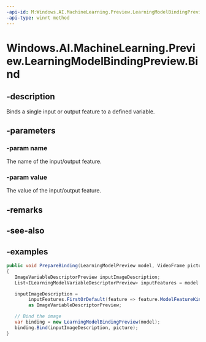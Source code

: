 ```yaml
---
-api-id: M:Windows.AI.MachineLearning.Preview.LearningModelBindingPreview.Bind(System.String,System.Object)
-api-type: winrt method
---
```


<!-- Method syntax.
public void LearningModelBindingPreview.Bind(String name, Object value)
-->

# Windows.AI.MachineLearning.Preview.LearningModelBindingPreview.Bind

## -description
Binds a single input or output feature to a defined variable.

## -parameters
### -param name
The name of the input/output feature.

### -param value
The value of the input/output feature.

## -remarks

## -see-also

## -examples
 ```csharp
public void PrepareBinding(LearningModelPreview model, VideoFrame picture)
{
	ImageVariableDescriptorPreview inputImageDescription;
	List<ILearningModelVariableDescriptorPreview> inputFeatures = model.Description.InputFeatures.ToList();

    inputImageDescription =
         inputFeatures.FirstOrDefault(feature => feature.ModelFeatureKind == LearningModelFeatureKindPreview.Image)
         as ImageVariableDescriptorPreview;

    // Bind the image
    var binding = new LearningModelBindingPreview(model);
    binding.Bind(inputImageDescription, picture);
}
```
